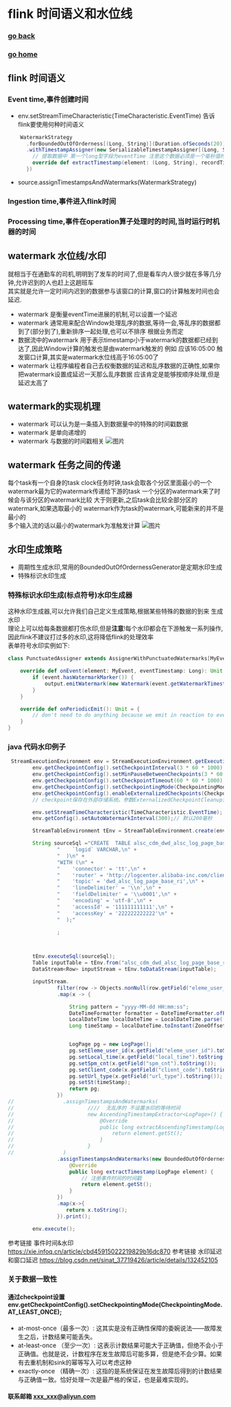 #  flink 时间语义和水位线
### [go back](/x2q/flink/flink)      
### [go home](/x2q)       

## flink 时间语义
### Event time,事件创建时间
+ env.setStreamTimeCharacteristic(TimeCharacteristic.EventTime) 告诉flink要使用何种时间语义
                                                  
````scala
    WatermarkStrategy
      .forBoundedOutOfOrderness[(Long, String)](Duration.ofSeconds(20)) //指定水位线为延迟 20秒
      .withTimestampAssigner(new SerializableTimestampAssigner[(Long, String)] {
        // 提取数据中 第一个long型字段为eventTime 注意这个数据必须是一个毫秒值时间戳
        override def extractTimestamp(element: (Long, String), recordTimestamp: Long): Long = element._1  
      })
````                                                  
                                                  
+ source.assignTimestampsAndWatermarks(WatermarkStrategy)                                                  
### Ingestion time,事件进入flink时间
### Processing time,事件在operation算子处理时的时间,当时运行时机器的时间

## watermark 水位线/水印
就相当于在通勤车的司机,明明到了发车的时间了,但是看车内人很少就在多等几分钟,允许迟到的人也赶上这趟班车  
其实就是允许一定时间内迟到的数据参与该窗口的计算,窗口的计算触发时间也会延迟.
+ watermark 是衡量eventTime进展的机制,可以设置一个延迟
+ watermark 通常用来配合Window处理乱序的数据,等待一会,等乱序的数据都到了(部分到了),重新排序一起处理,也可以不排序
根据业务而定
+ 数据流中的watermark 用于表示timestamp小于watermark的数据都已经到达了,因此Window计算的触发也是由watermark触发的
例如 应该16:05:00 触发窗口计算,其实是watermark水位线高于16:05:00了
+ watermark 让程序编程者自己去权衡数据的延迟和乱序数据的正确性,如果你把watermark设置成延迟一天那么乱序数据
应该肯定是能够按顺序处理,但是延迟太高了
## watermark的实现机理
+ watermark 可以认为是一条插入到数据量中的特殊的时间戳数据
+ watermark 是单向递增的
+ watermark 与数据的时间戳相关
![图片](/static/img/20200804161139.png)  
## watermark 任务之间的传递
每个task有一个自身的task clock任务时钟,task会取各个分区里面最小的一个watermark最为它的watermark传递给下游的task
一个分区的watermark来了时候会与该分区的watermark比较 大于则更新,之后task会比较全部分区的watermark,如果选取最小的
watermark作为task的watermark,可能新来的并不是最小的   
多个输入流的话以最小的watermark为准触发计算
![图片](/static/img/20200804163136.png)  

## 水印生成策略
+ 周期性生成水印,常用的BoundedOutOfOrdernessGenerator是定期水印生成
+ 特殊标识水印生成
### 特殊标识水印生成(标点符号)水印生成器
这种水印生成器,可以允许我们自己定义生成策略,根据某些特殊的数据的到来 生成水印   
理论上可以给每条数据都打伤水印,但是**注意**!每个水印都会在下游触发一系列操作,
因此flink不建议打过多的水印,这将降低flink的处理效率   
表单符号水印实例如下:
                                                         
                                                         
```scala
class PunctuatedAssigner extends AssignerWithPunctuatedWatermarks[MyEvent] {

    override def onEvent(element: MyEvent, eventTimestamp: Long): Unit = {
        if (event.hasWatermarkMarker()) {
            output.emitWatermark(new Watermark(event.getWatermarkTimestamp()))
        }
    }

    override def onPeriodicEmit(): Unit = {
        // don't need to do anything because we emit in reaction to events above
    }
}
```

### java 代码水印例子
```java
 StreamExecutionEnvironment env = StreamExecutionEnvironment.getExecutionEnvironment();
        env.getCheckpointConfig().setCheckpointInterval(3 * 60 * 1000); // 时间间隔
        env.getCheckpointConfig().setMinPauseBetweenCheckpoints(3 * 60 * 1000); //两次checkpoint之间最小时间间隔
        env.getCheckpointConfig().setCheckpointTimeout(60 * 60 * 1000); //checkpoint的超时时间。即每次checkpoint过程可容忍的最大耗费时间。
        env.getCheckpointConfig().setCheckpointingMode(CheckpointingMode.AT_LEAST_ONCE);// 一致性模式
        env.getCheckpointConfig().enableExternalizedCheckpoints(CheckpointConfig.ExternalizedCheckpointCleanup.DELETE_ON_CANCELLATION);
        // checkpoint保存在外部存储系统。参数ExternalizedCheckpointCleanup包含两种模式：DELETE_ON_CANCELLATION（作业cancel的时候自动删除所有checkpoint状态）和RETAIN_ON_CANCELLATION（作业取消的时候保留checkpoint状态）。

        env.setStreamTimeCharacteristic(TimeCharacteristic.EventTime);
        env.getConfig().setAutoWatermarkInterval(300);// 默认200毫秒

        StreamTableEnvironment tEnv = StreamTableEnvironment.create(env);

        String sourceSql ="CREATE  TABLE alsc_cdm_dwd_alsc_log_page_base_ri_for_HwEventTime(\n" +
                "    `logid` VARCHAR,\n" +
                "  )\n" +
                "WITH (\n" +
                "    'connector' = 'tt',\n" +
                "    'router' = 'http://logcenter.alibaba-inc.com/clientapi',\n" +
                "    'topic' = 'dwd_alsc_log_page_base_ri',\n" +
                "    'lineDelimiter' = '\\n',\n" +
                "    'fieldDelimiter' = '\\u0001',\n" +
                "    'encoding' = 'utf-8',\n" +
                "    'accessId' = '111111111111',\n" +
                "    'accessKey' = '222222222222'\n" +
                "  );"

                ;



        tEnv.executeSql(sourceSql);
        Table inputTable = tEnv.from("alsc_cdm_dwd_alsc_log_page_base_ri_for_HwEventTime");
        DataStream<Row> inputStream = tEnv.toDataStream(inputTable);

        inputStream.
                filter(row -> Objects.nonNull(row.getField("eleme_user_id")))
                .map(x -> {

                    String pattern = "yyyy-MM-dd HH:mm:ss";
                    DateTimeFormatter formatter = DateTimeFormatter.ofPattern(pattern);
                    LocalDateTime localDateTime = LocalDateTime.parse( x.getField("local_time").toString().substring(0,19),formatter);
                    Long timeStamp = localDateTime.toInstant(ZoneOffset.ofHours(8)).toEpochMilli();


                    LogPage pg = new LogPage();
                    pg.setEleme_user_id(x.getField("eleme_user_id").toString());
                    pg.setLocal_time(x.getField("local_time").toString());
                    pg.setSpm_cnt(x.getField("spm_cnt").toString());
                    pg.setClient_code(x.getField("client_code").toString());
                    pg.setUrl_type(x.getField("url_type").toString());
                    pg.setSt(timeStamp);
                    return pg;
                })
//                .assignTimestampsAndWatermarks(
//                        ////  无乱序的 不设置水印的等待时间
//                        new AscendingTimestampExtractor<LogPage>() {
//                            @Override
//                            public long extractAscendingTimestamp(LogPage element) {
//                                return element.getSt();
//                            }
//                        }
//                )
                .assignTimestampsAndWatermarks(new BoundedOutOfOrdernessTimestampExtractor<LogPage>(Time.seconds(2)) {
                    @Override
                    public long extractTimestamp(LogPage element) {
                        // 注册事件时间的时间戳
                        return element.getSt();
                    }
                })
                .map(x->{
                   return x.toString();
                }).print();

        env.execute();

```
参考链接 事件时间&水印 https://xie.infoq.cn/article/cbd45915022219829b16dc870
参考链接 水印延迟和窗口延迟  https://blog.csdn.net/sinat_37719426/article/details/132452105

### 关于数据一致性
#### 通过checkpoint设置 env.getCheckpointConfig().setCheckpointingMode(CheckpointingMode.AT_LEAST_ONCE);
+ at-most-once（最多一次）: 这其实是没有正确性保障的委婉说法——故障发生之后，计数结果可能丢失。
+ at-least-once （至少一次）: 这表示计数结果可能大于正确值，但绝不会小于正确值。也就是说，计数程序在发生故障后可能多算，但是绝不会少算。如果有去重机制和sink的幂等写入可以考虑这种
+ exactly-once （精确一次）: 这指的是系统保证在发生故障后得到的计数结果与正确值一致。恰好处理一次是最严格的保证，也是最难实现的。

#### 联系邮箱 xxx_xxx@aliyun.com